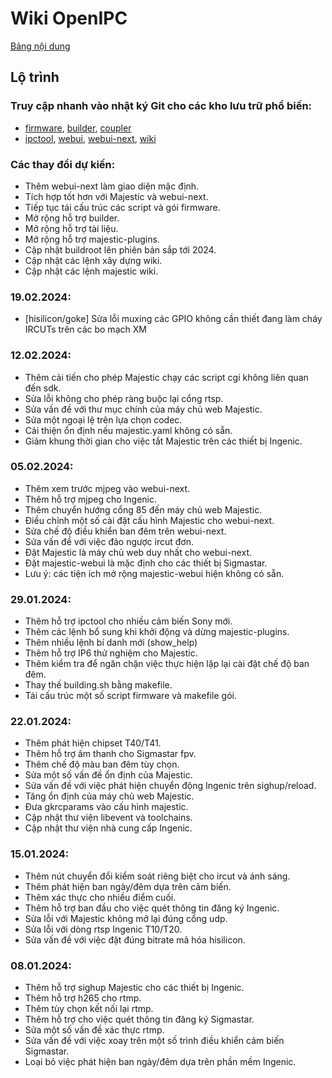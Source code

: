 # Wiki OpenIPC
[Bảng nội dung](../README.md)

Lộ trình
-------

### Truy cập nhanh vào nhật ký Git cho các kho lưu trữ phổ biến:

- [firmware](https://github.com/OpenIPC/firmware/commits/master), [builder](https://github.com/OpenIPC/builder/commits/master), [coupler](https://github.com/OpenIPC/coupler/commits/main)
- [ipctool](https://github.com/OpenIPC/ipctool/commits/master), [webui](https://github.com/OpenIPC/webui/commits/master), [webui-next](https://github.com/OpenIPC/webui-next/commits/master), [wiki](https://github.com/OpenIPC/wiki/commits/master)

### Các thay đổi dự kiến:

- Thêm webui-next làm giao diện mặc định.
- Tích hợp tốt hơn với Majestic và webui-next.
- Tiếp tục tái cấu trúc các script và gói firmware.
- Mở rộng hỗ trợ builder.
- Mở rộng hỗ trợ tài liệu.
- Mở rộng hỗ trợ majestic-plugins.
- Cập nhật buildroot lên phiên bản sắp tới 2024.
- Cập nhật các lệnh xây dựng wiki.
- Cập nhật các lệnh majestic wiki.

### 19.02.2024:
- [hisilicon/goke] Sửa lỗi muxing các GPIO không cần thiết đang làm cháy IRCUTs trên các bo mạch XM

### 12.02.2024:
- Thêm cải tiến cho phép Majestic chạy các script cgi không liên quan đến sdk.
- Sửa lỗi không cho phép ràng buộc lại cổng rtsp.
- Sửa vấn đề với thư mục chính của máy chủ web Majestic.
- Sửa một ngoại lệ trên lựa chọn codec.
- Cải thiện ổn định nếu majestic.yaml không có sẵn.
- Giảm khung thời gian cho việc tắt Majestic trên các thiết bị Ingenic.

### 05.02.2024:
- Thêm xem trước mjpeg vào webui-next.
- Thêm hỗ trợ mjpeg cho Ingenic.
- Thêm chuyển hướng cổng 85 đến máy chủ web Majestic.
- Điều chỉnh một số cài đặt cấu hình Majestic cho webui-next.
- Sửa chế độ điều khiển ban đêm trên webui-next.
- Sửa vấn đề với việc đảo ngược ircut đơn.
- Đặt Majestic là máy chủ web duy nhất cho webui-next.
- Đặt majestic-webui là mặc định cho các thiết bị Sigmastar.
- Lưu ý: các tiện ích mở rộng majestic-webui hiện không có sẵn.

### 29.01.2024:
- Thêm hỗ trợ ipctool cho nhiều cảm biến Sony mới.
- Thêm các lệnh bổ sung khi khởi động và dừng majestic-plugins.
- Thêm nhiều lệnh bí danh mới (show_help)
- Thêm hỗ trợ IP6 thử nghiệm cho Majestic.
- Thêm kiểm tra để ngăn chặn việc thực hiện lặp lại cài đặt chế độ ban đêm.
- Thay thế building.sh bằng makefile.
- Tái cấu trúc một số script firmware và makefile gói.

### 22.01.2024:
- Thêm phát hiện chipset T40/T41.
- Thêm hỗ trợ âm thanh cho Sigmastar fpv.
- Thêm chế độ màu ban đêm tùy chọn.
- Sửa một số vấn đề ổn định của Majestic.
- Sửa vấn đề với việc phát hiện chuyển động Ingenic trên sighup/reload.
- Tăng ổn định của máy chủ web Majestic.
- Đưa gkrcparams vào cấu hình majestic.
- Cập nhật thư viện libevent và toolchains.
- Cập nhật thư viện nhà cung cấp Ingenic.

### 15.01.2024:
- Thêm nút chuyển đổi kiểm soát riêng biệt cho ircut và ánh sáng.
- Thêm phát hiện ban ngày/đêm dựa trên cảm biến.
- Thêm xác thực cho nhiều điểm cuối.
- Thêm hỗ trợ ban đầu cho việc quét thông tin đăng ký Ingenic.
- Sửa lỗi với Majestic không mở lại đúng cổng udp.
- Sửa lỗi với dòng rtsp Ingenic T10/T20.
- Sửa vấn đề với việc đặt đúng bitrate mã hóa hisilicon.

### 08.01.2024:
- Thêm hỗ trợ sighup Majestic cho các thiết bị Ingenic.
- Thêm hỗ trợ h265 cho rtmp.
- Thêm tùy chọn kết nối lại rtmp.
- Thêm hỗ trợ cho việc quét thông tin đăng ký Sigmastar.
- Sửa một số vấn đề xác thực rtmp.
- Sửa vấn đề với việc xoay trên một số trình điều khiển cảm biến Sigmastar.
- Loại bỏ việc phát hiện ban ngày/đêm dựa trên phần mềm Ingenic.